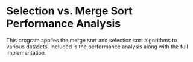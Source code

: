 # Selection vs. Merge Sort Performance Analysis
This program applies the merge sort and selection sort algorithms to various datasets. Included is the performance analysis along with the full implementation.
